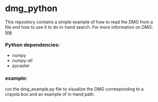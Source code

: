 # dmg_python

This repository contains a simple example of how to read the DMG from a file and how to use it to do in-hand search. 
For more information on DMG: [link](https://ieeexplore.ieee.org/document/8594303)

### Python dependencies:
- numpy
- numpy-stl
- pycaster

### example:
run the dmg_example.py file to visualize the DMG corresponding to a crayola box and an example of in-hand path.
